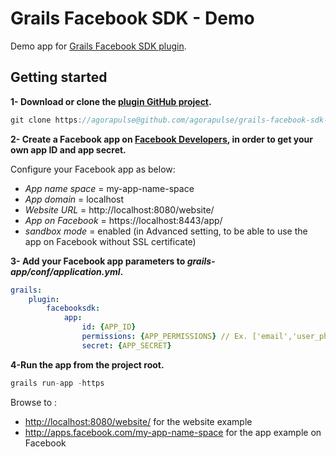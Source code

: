 Grails Facebook SDK - Demo
==========================

Demo app for [Grails Facebook SDK plugin](https://github.com/agorapulse/grails-facebook-sdk).

## Getting started

**1- Download or clone the [plugin GitHub project](https://github.com/agorapulse/grails-facebook-sdk-demo).**

```groovy
git clone https://agorapulse@github.com/agorapulse/grails-facebook-sdk-demo.git
```

**2- Create a Facebook app on [Facebook Developers](https://developers.facebook.com/apps), in order to get your own app ID and app secret.**

Configure your Facebook app as below:

* *App name space* = my-app-name-space
* *App domain* = localhost
* *Website URL* = http://localhost:8080/website/
* *App on Facebook* = https://localhost:8443/app/
* *sandbox mode* = enabled (in Advanced setting, to be able to use the app on Facebook without SSL certificate)

**3- Add your Facebook app parameters to _grails-app/conf/application.yml_.**

```yml
grails:
    plugin:
        facebooksdk:
            app:
                id: {APP_ID}
                permissions: {APP_PERMISSIONS} // Ex. ['email','user_photos']
                secret: {APP_SECRET}
```

**4-Run the app from the project root.** 

```groovy
grails run-app -https
```

Browse to :

* <http://localhost:8080/website/> for the website example
* <http://apps.facebook.com/my-app-name-space> for the app example on Facebook